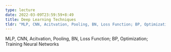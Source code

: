 ```yaml
---
type: lecture
date: 2022-03-09T23:59:59+8:49
title: Deep Learning Techniques
tldr: "MLP, CNN, Acitvation, Pooling, BN, Loss Function; BP, Optimization; Training Neural Networks"
---
```

MLP, CNN, Acitvation, Pooling, BN, Loss Function; BP, Optimization; Training Neural Networks